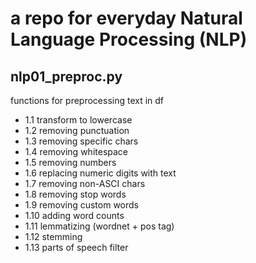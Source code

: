 # a repo for everyday Natural Language Processing (NLP)
 
 
## nlp01_preproc.py
functions for preprocessing text in df
- 1.1 transform to lowercase
- 1.2 removing punctuation
- 1.3 removing specific chars
- 1.4 removing whitespace
- 1.5 removing numbers
- 1.6 replacing numeric digits with text
- 1.7 removing non-ASCI chars
- 1.8 removing stop words
- 1.9 removing custom words
- 1.10 adding word counts
- 1.11 lemmatizing (wordnet + pos tag)
- 1.12 stemming
- 1.13 parts of speech filter
